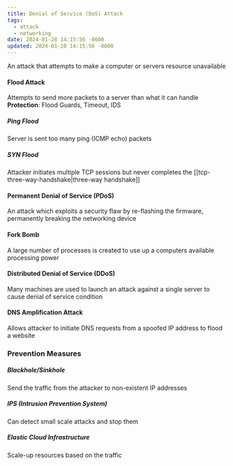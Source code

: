 ```yaml
---
title: Denial of Service (DoS) Attack
tags:
  - attack
  - networking
date: 2024-01-28 14:15:56 -0600
updated: 2024-01-28 14:15:56 -0600
---
```


An attack that attempts to make a computer or servers resource unavailable

#### Flood Attack
Attempts to send more packets to a server than what it can handle  
**Protection**: Flood Guards, Timeout, IDS

##### Ping Flood
Server is sent too many ping (ICMP echo) packets

##### SYN Flood
Attacker initiates multiple TCP sessions but never completes the [[tcp-three-way-handshake|three-way handshake]]

#### Permanent Denial of Service (PDoS)
An attack which exploits a security flaw by re-flashing the firmware, permanently breaking the networking device

#### Fork Bomb
A large number of processes is created to use up a computers available processing power

#### Distributed Denial of Service (DDoS)
Many machines are used to launch an attack against a single server to cause denial of service condition

#### DNS Amplification Attack
Allows attacker to initiate DNS requests from a spoofed IP address to flood a website

### Prevention Measures

##### Blackhole/Sinkhole
Send the traffic from the attacker to non-existent IP addresses

##### IPS (Intrusion Prevention System)
Can detect small scale attacks and stop them

##### Elastic Cloud Infrastructure
Scale-up resources based on the traffic
